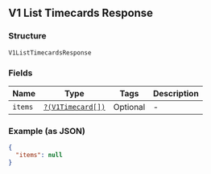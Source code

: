 ## V1 List Timecards Response

### Structure

`V1ListTimecardsResponse`

### Fields

| Name | Type | Tags | Description |
|  --- | --- | --- | --- |
| `items` | [`?(V1Timecard[])`](/doc/models/v1-timecard.md) | Optional | -  |

### Example (as JSON)

```json
{
  "items": null
}
```

